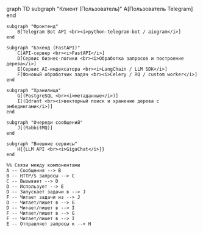 graph TD
    subgraph "Клиент (Пользователь)"
        A[Пользователь Telegram]
    end

    subgraph "Фронтенд"
        B[Telegram Bot API <br><i>python-telegram-bot / aiogram</i>]
    end

    subgraph "Бэкенд (FastAPI)"
        C[API-сервер <br><i>FastAPI</i>]
        D[Сервис бизнес-логики <br><i>Обработка запросов и построение дерева</i>]
        E[Сервис AI-индексатора <br><i>LangChain / LLM SDK</i>]
        F[Фоновый обработчик задач <br><i>Celery / RQ / custom worker</i>]
    end

    subgraph "Хранилища"
        G[(PostgreSQL <br><i>метаданные</i>)]
        I[(Qdrant <br><i>векторный поиск и хранение дерева с эмбедингами</i>)]
    end
    
    subgraph "Очереди сообщений"
        J[(RabbitMQ)]
    end

    subgraph "Внешние сервисы"
        H{{LLM API <br><i>GigaChat</i>}}
    end

    %% Связи между компонентами
    A -- Сообщения --> B
    B -- HTTP/S запросы --> C
    C -- Вызывает --> D
    D -- Использует --> E
    D -- Запускает задачи в --> J
    F -- Читает задачи из --> J
    D -- Читает/пишет в --> G
    D -- Читает/пишет в --> I
    F -- Читает/пишет в --> G
    F -- Читает/пишет в --> I
    E -- Отправляет запросы к --> H
